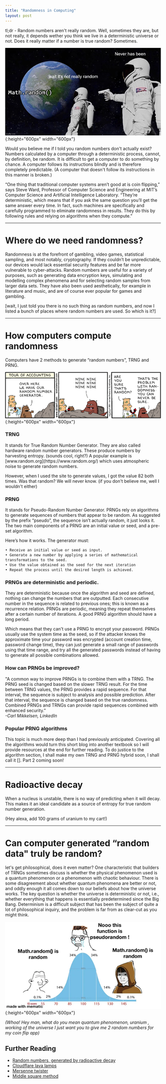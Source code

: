 ```yaml
---
title: "Randomness in Computing"
layout: post
---
```



tl;dr - Random numbers aren't really random. Well, sometimes they are, but not really, it depends wether you think we live in a deterministic universe or not. Does it really matter if a number is true random? Sometimes.


![randomness](/assets/images/it-never-was.jpg){:height="600px" width="600px"}


Would you believe me if I told you random numbers don't actually exist?
Numbers calculated by a computer through a deterministic process, cannot, by definition, be random.
It is difficult to get a computer to do something by chance. A computer follows its instructions blindly and is therefore completely predictable. (A computer that doesn't follow its instructions in this manner is broken.)

“One thing that traditional computer systems aren’t good at is coin flipping,” says Steve Ward, Professor of Computer Science and Engineering at MIT’s Computer Science and Artificial Intelligence Laboratory. “They’re deterministic, which means that if you ask the same question you’ll get the same answer every time. In fact, such machines are specifically and carefully programmed to eliminate randomness in results. They do this by following rules and relying on algorithms when they compute.”

---

<h1>Where do we need randomness?</h1>
Randomness is at the forefront of gambling, video games, statistical sampling, and most notably, cryptography. If they couldn’t be unpredictable, our devices would lack essential security features and be far more vulnerable to cyber-attacks.
Random numbers are useful for a variety of purposes, such as generating data encryption keys, simulating and modelling complex phenomena and for selecting random samples from larger data sets. They have also been used aesthetically, for example in literature and music, and are of course ever popular for games and gambling.

[wait, I just told you there is no such thing as random numbers, and now I listed a bunch of places where random numbers are used. So which is it?]

---

<h1>How computers compute randomness</h1>
Computers have 2 methods to generate “random numbers”, TRNG and PRNG.


![randomness](/assets/images/comic.gif){:height="600px" width="600px"}


<h3>TRNG</h3>
It stands for True Random Number Generator. 
They are also called hardware random number generators. These produce numbers by harvesting entropy. (sounds cool, right?)
A popular example is [www.random.org](https://www.random.org/) which uses atmospheric noise to generate random numbers.

However, when I used the site to generate values, I got the value 82 both times. Was that random? We will never know. (if you don't believe me, well I wouldn't either)

<h3>PRNG</h3>
It stands for Pseudo-Random Number Generator.
PRNGs rely on algorithms to generate sequences of numbers that appear to be random. As suggested by the prefix “pseudo”, the sequence isn’t actually random, it just looks it. The two main components of a PRNG are an initial value or seed, and a pre-set algorithm.

Here’s how it works. The generator must:

    • Receive an initial value or seed as input.
    • Generate a new number by applying a series of mathematical transformations to the seed.
    • Use the value obtained as the seed for the next iteration
    • Repeat the process until the desired length is achieved.

<h3>PRNGs are deterministic and periodic.</h3> 
They are deterministic because once the algorithm and seed are defined, nothing can change the numbers that are outputted. Each consecutive number in the sequence is related to previous ones; this is known as a recurrence relation. PRNGs are periodic, meaning they repeat themselves after a certain number of iterations. A good PRNG algorithm should have a long period.

Which means that they can't use a PRNG to encrypt your password. PRNGs usually use the system time as the seed, so if the attacker knows the approximate time your password was encrypted (account creation time, password change time), they can just generate a small range of passwords using that time range, and try all the generated passwords instead of having to generate all possible combinations allowed.


<h3>How can PRNGs be improved?</h3>
"A common way to improve PRNGs is to combine them with a TRNG. The PRNG seed is changed based on the slower TRNG result. For the time between TRNG values, the PRNG provides a rapid sequence. For that interval, the sequence is subject to analysis and possible prediction. After that interval, the sequence is changed based on the true randomness. Combined PRNGs and TRNGs can provide rapid sequences combined with enhanced security."
<br><em>-Carl Mikkelsen, LinkedIn</em>

<h3>Popular PRNG algorithms</h3>
This topic is much more deep than I had previously anticipated. Covering all the algorithms would turn this short blog into another textbook so I will provide resources at the end for further reading.
To do justice to the algorithm section, I shall make my own TRNG and PRNG hybrid soon, I shall call it [].
Part 2 coming soon!

---

<h1>Radioactive decay</h1>
When a nucleus is unstable, there is no way of predicting when it will decay. This makes it an ideal candidate as a source of entropy for true random number generation.

(Hey alexa, add 100 grams of uranium to my cart!)

---

<h1>Can computer generated “random data" truly be random?</h1>
let's get philosophical, does it even matter?
One characteristic that builders of TRNGs sometimes discuss is whether the physical phenomenon used is a quantum phenomenon or a phenomenon with chaotic behaviour. There is some disagreement about whether quantum phenomena are better or not, and oddly enough it all comes down to our beliefs about how the universe works. The key question is whether the universe is deterministic or not, i.e., whether everything that happens is essentially predetermined since the Big Bang. Determinism is a difficult subject that has been the subject of quite a lot of philosophical inquiry, and the problem is far from as clear-cut as you might think.

![randomness](/assets/images/does-it-matter.webp){:height="600px" width="600px"}

<i>(Whoa! Hey man, what do you mean quantum phenomenon, uranium , working of the universe I just want you to give me 2 random numbers for my coin flip app)</i>

## Further Reading

- [Random numbers, generated by radioactive decay](https://www.fourmilab.ch/hotbits/)
- [Cloudflare lava lamps](https://www.cloudflare.com/learning/ssl/lava-lamp-encryption/)
- [Mersenne twister](https://www.sciencedirect.com/topics/computer-science/mersenne-twister)
- [Middle square method](https://en.wikipedia.org/wiki/Middle-square_method)